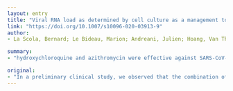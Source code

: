 ```yaml
---
layout: entry
title: "Viral RNA load as determined by cell culture as a management tool for discharge of SARS-CoV-2 patients from infectious disease wards"
link: "https://doi.org/10.1007/s10096-020-03913-9"
author:
- La Scola, Bernard; Le Bideau, Marion; Andreani, Julien; Hoang, Van Thuan; Grimaldier, Clio; Colson, Philippe; Gautret, Philippe; Raoult, Didier

summary:
- "hydroxychloroquine and azithromycin were effective against SARS-CoV-2 by shortening the duration of viral load in Covid-19 patients. Correlation between successful isolation of virus in cell culture and Ct value of quantitative RT-PCR targeting E gene suggests that patients with Ct above 33-34 using our system are not contagious and thus can be discharged from hospital care or strict confinement for non-hospitalized patients.."

original:
- "In a preliminary clinical study, we observed that the combination of hydroxychloroquine and azithromycin was effective against SARS-CoV-2 by shortening the duration of viral load in Covid-19 patients. It is of paramount importance to define when a treated patient can be considered as no longer contagious. Correlation between successful isolation of virus in cell culture and Ct value of quantitative RT-PCR targeting E gene suggests that patients with Ct above 33-34 using our RT-PCR system are not contagious and thus can be discharged from hospital care or strict confinement for non-hospitalized patients."
---
```


